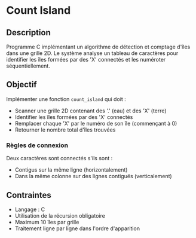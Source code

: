 # Count Island

## Description

Programme C implémentant un algorithme de détection et comptage d'îles dans une grille 2D. Le système analyse un tableau de caractères pour identifier les îles formées par des 'X' connectés et les numéroter séquentiellement.

## Objectif

Implémenter une fonction `count_island` qui doit :
- Scanner une grille 2D contenant des '.' (eau) et des 'X' (terre)
- Identifier les îles formées par des 'X' connectés
- Remplacer chaque 'X' par le numéro de son île (commençant à 0)
- Retourner le nombre total d'îles trouvées

### Règles de connexion

Deux caractères sont connectés s'ils sont :
- Contigus sur la même ligne (horizontalement)
- Dans la même colonne sur des lignes contiguës (verticalement)

## Contraintes

- Langage : C
- Utilisation de la récursion obligatoire
- Maximum 10 îles par grille
- Traitement ligne par ligne dans l'ordre d'apparition
